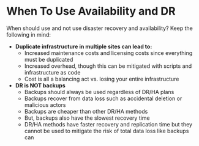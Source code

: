 # When To Use Availability and DR

When should use and not use disaster recovery and availability? Keep the following in mind:

- **Duplicate infrastructure in multiple sites can lead to:**
  - Increased maintenance costs and licensing costs since everything must be duplicated
  - Increased overhead, though this can be mitigated with scripts and infrastructure as code
  - Cost is all a balancing act vs. losing your entire infrastructure
- **DR is NOT backups**
  - Backups should always be used regardless of DR/HA plans
  - Backups recover from data loss such as accidental deletion or malicious actors
  - Backups are cheaper than other DR/HA methods
  - But, backups also have the slowest recovery time
  - DR/HA methods have faster recovery and replication time but they cannot be used to mitigate the risk of total data loss like backups can
